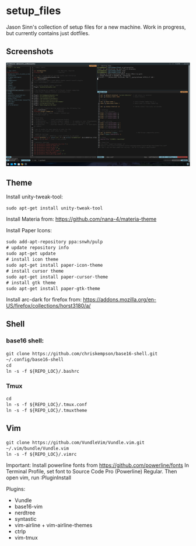 # setup_files
Jason Sinn's collection of setup files for a new machine. Work in progress, but currently contains just dotfiles.  

## Screenshots
![Alt text](screenshot-1.png?raw=true)
  
## Theme

Install unity-tweak-tool:

```
sudo apt-get install unity-tweak-tool
```

Install Materia from: https://github.com/nana-4/materia-theme  

Install Paper Icons:
```
sudo add-apt-repository ppa:snwh/pulp
# update repository info
sudo apt-get update
# install icon theme
sudo apt-get install paper-icon-theme
# install cursor theme
sudo apt-get install paper-cursor-theme
# install gtk theme
sudo apt-get install paper-gtk-theme
```

Install arc-dark for firefox from: https://addons.mozilla.org/en-US/firefox/collections/horst3180/a/

## Shell
### base16 shell:
```
git clone https://github.com/chriskempson/base16-shell.git ~/.config/base16-shell
cd
ln -s -f ${REPO_LOC}/.bashrc
```

### Tmux
```
cd
ln -s -f ${REPO_LOC}/.tmux.conf
ln -s -f ${REPO_LOC}/.tmuxtheme
```

## Vim
```
git clone https://github.com/VundleVim/Vundle.vim.git ~/.vim/bundle/Vundle.vim
ln -s -f ${REPO_LOC}/.vimrc
```
Important: Install powerline fonts from https://github.com/powerline/fonts
In Terminal Profile, set font to Source Code Pro (Powerline) Regular. Then open vim, run :PluginInstall  
  
Plugins:
* Vundle
* base16-vim
* nerdtree
* syntastic
* vim-airline + vim-airline-themes
* ctrlp
* vim-tmux   
